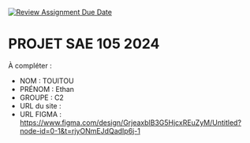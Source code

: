 [![Review Assignment Due Date](https://classroom.github.com/assets/deadline-readme-button-22041afd0340ce965d47ae6ef1cefeee28c7c493a6346c4f15d667ab976d596c.svg)](https://classroom.github.com/a/tqlspz30)
# PROJET SAE 105 2024

À compléter :

- NOM : TOUITOU
- PRÉNOM : Ethan
- GROUPE : C2
- URL du site :
- URL FIGMA : https://www.figma.com/design/GrjeaxblB3G5HjcxREuZyM/Untitled?node-id=0-1&t=rjyONmEJdQadIp6j-1
